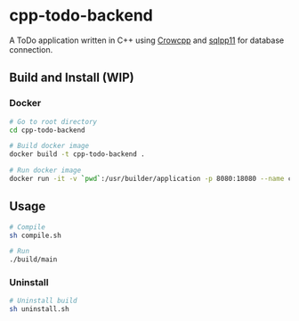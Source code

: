 # cpp-todo-backend

A ToDo application written in C++ using [Crowcpp](https://github.com/CrowCpp/Crow/tree/v1.0%2B3) and [sqlpp11](https://github.com/rbock/sqlpp11) for database connection.
  
## Build and Install (WIP)

### Docker
```bash
# Go to root directory
cd cpp-todo-backend

# Build docker image
docker build -t cpp-todo-backend .

# Run docker image
docker run -it -v `pwd`:/usr/builder/application -p 8080:18080 --name cpp-todo-backend cpp-todo-backend
```

## Usage

```bash
# Compile
sh compile.sh

# Run
./build/main
```

### Uninstall

```bash
# Uninstall build
sh uninstall.sh
```